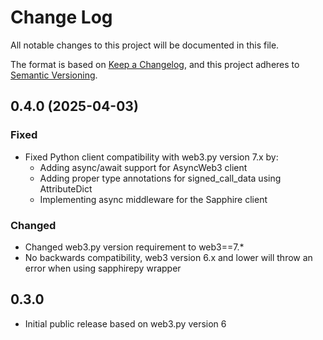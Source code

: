 # Change Log

All notable changes to this project will be documented in this file.

The format is based on [Keep a Changelog](https://keepachangelog.com/en/1.1.0/),
and this project adheres to [Semantic Versioning](https://semver.org/spec/v2.0.0.html).

## 0.4.0 (2025-04-03)

### Fixed
- Fixed Python client compatibility with web3.py version 7.x by:
  - Adding async/await support for AsyncWeb3 client
  - Adding proper type annotations for signed_call_data using AttributeDict
  - Implementing async middleware for the Sapphire client

### Changed
- Changed web3.py version requirement to web3==7.*
- No backwards compatibility, web3 version 6.x and lower will throw an error
  when using sapphirepy wrapper

## 0.3.0

- Initial public release based on web3.py version 6